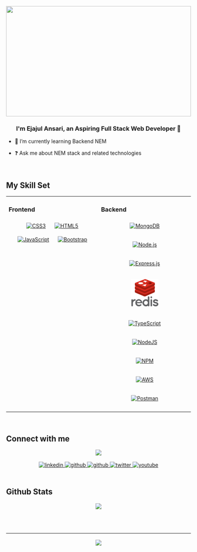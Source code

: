 <div align="center">
<img src="https://user-images.githubusercontent.com/112761880/234756600-543b28b4-4aff-49a9-8b89-57a2a1dd2469.gif" align="center" style="width: 100%;height:300px" />
</div>  
  
 

  ### <div align="center">I'm Ejajul Ansari, an Aspiring Full Stack Web Developer 🚀</div>  
  

- 🔭 I’m currently learning Backend NEM  
  

- ❓ Ask me about NEM stack and related technologies

  

<br/>  


## My Skill Set  
<table><tr><td valign="top" width="50%">



### Frontend  
<div align="center">  
<a href="https://www.w3schools.com/css/" target="_blank"><img style="margin: 10px" src="https://profilinator.rishav.dev/skills-assets/css3-original-wordmark.svg" alt="CSS3" height="75" /></a>  
<a href="https://en.wikipedia.org/wiki/HTML5" target="_blank"><img style="margin: 10px" src="https://profilinator.rishav.dev/skills-assets/html5-original-wordmark.svg" alt="HTML5" height="75" /></a>  
<a href="https://www.javascript.com/" target="_blank"><img style="margin: 10px" src="https://profilinator.rishav.dev/skills-assets/javascript-original.svg" alt="JavaScript" height="75" /></a>  
  <a href="https://getbootstrap.com/" target="_blank"><img style="margin: 10px"  src="https://github.com/get-icon/geticon/raw/master/icons/bootstrap.svg" alt="Bootstrap" height="75" /></a> 
</div>

</td><td valign="top" width="50%">



### Backend  
<div align="center">  
<a href="https://www.mongodb.com/" target="_blank"><img style="margin: 10px" src="https://profilinator.rishav.dev/skills-assets/mongodb-original-wordmark.svg" alt="MongoDB" height="75" width="75" /></a>  
  
<a href="https://www.mysql.com/" target="_blank"><img style="margin: 10px" src="https://www.freepnglogos.com/uploads/logo-mysql-png/logo-mysql-mysql-logo-png-images-are-download-crazypng-21.png" alt="Node.js" height="75" width="75" /></a> 
  
<a href="https://expressjs.com/" target="_blank"><img style="margin: 10px"  src="https://profilinator.rishav.dev/skills-assets/express-original-wordmark.svg" alt="Express.js" height="75" width="75px" /></a>
  
<a href="https://redis.io/" target="_blank"><img style="margin: 10px"  src="https://raw.githubusercontent.com/devicons/devicon/master/icons/redis/redis-original-wordmark.svg" alt="Redis" height="75" width="75" /></a>
  
<a href="https://www.typescriptlang.org/" target="_blank"><img style="margin: 10px"  src="https://github.com/get-icon/geticon/raw/master/icons/typescript-icon.svg" alt="TypeScript" height="75" width="75" /></a>

<a href="https://nodejs.org/en" target="_blank"><img style="margin: 10px"  src="https://github.com/get-icon/geticon/raw/master/icons/nodejs-icon.svg" alt="NodeJS" height="75" width="75" /></a>
  
<a href="https://www.npmjs.com/" target="_blank"><img style="margin: 10px"  src="https://github.com/get-icon/geticon/raw/master/icons/npm.svg" alt="NPM" width="75" height="75" /></a>
  
<a href="https://aws.amazon.com/" target="_blank"><img style="margin: 10px"  src="https://github.com/get-icon/geticon/raw/master/icons/aws.svg" alt="AWS" width="75" height="75" /></a>
  
<a href="https://postman.com/" target="_blank"><img style="margin: 10px"  src="https://camo.githubusercontent.com/93b32389bf746009ca2370de7fe06c3b5146f4c99d99df65994f9ced0ba41685/68747470733a2f2f7777772e766563746f726c6f676f2e7a6f6e652f6c6f676f732f676574706f73746d616e2f676574706f73746d616e2d69636f6e2e737667" alt="Postman" height="75" width="75px" /></a>
</div>

</td></tr></table>  

<br/>  


## Connect with me  
<div align="center">
  <a href="https://ejajkhan613.github.io/" target="text-decoration:none">
   <img height="30" src="https://img.shields.io/badge/My%20Portfolio%20%E2%86%92-gray.svg?colorA=655BE1&colorB=4F44D6&style=for-the-badge"/>
</a>
</p>
  
<a href="https://linkedin.com/in/ejajul-ansari" target="_blank">
<img src=https://img.shields.io/badge/linkedin-%231E77B5.svg?&style=for-the-badge&logo=linkedin&logoColor=white alt=linkedin style="margin-bottom: 5px;" />
</a>
<a href="https://github.com/Ejajkhan613" target="_blank">
<img src=https://img.shields.io/badge/github-%2324292e.svg?&style=for-the-badge&logo=github&logoColor=white alt=github style="margin-bottom: 5px;" />
</a>
<a href="mailto:ejajul.masai@gmail.com" target="_blank">
<img src=https://camo.githubusercontent.com/60c68cea0fb50cdc6ab364567d4e9c14d412a493231fcdd955700c126dd77b0a/68747470733a2f2f696d672e736869656c64732e696f2f62616467652f676d61696c2d6436323832383f7374796c653d666f722d7468652d6261646765266c6f676f3d676d61696c266c6f676f436f6c6f723d7768697465?&style=for-the-badge&logo=github&logoColor=white alt=github style="margin-bottom: 5px;" />
</a>
<a href="https://twitter.com/ejajkhan613" target="_blank">
<img src=https://img.shields.io/badge/twitter-%2300acee.svg?&style=for-the-badge&logo=twitter&logoColor=white alt=twitter style="margin-bottom: 5px;" />
</a>
<a href="https://www.youtube.com/@Official_Vlogger" target="_blank">
<img src=https://img.shields.io/badge/youtube-%23EE4831.svg?&style=for-the-badge&logo=youtube&logoColor=white alt=youtube style="margin-bottom: 5px;" />
</a>  
</div>  
  

<br/>  


## Github Stats  
<div align="center"><img src="https://github-readme-stats.vercel.app/api?username=Ejajkhan613&show_icons=true&count_private=true&hide_border=true" align="center" /></div>  

<br/>  


<br/>  
<br/>  
<hr>

<div align="center">
<img src="https://komarev.com/ghpvc/?username=Ejajkhan613&&style=flat-square" align="center" />
</div>  
  

<br/>  
<br/>  


